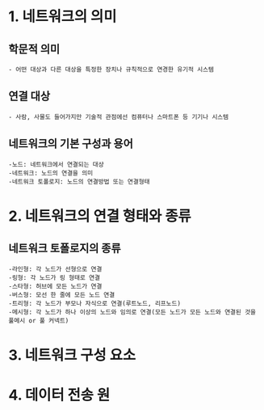 # 1. 네트워크의 의미

## 학문적 의미

    - 어떤 대상과 다른 대상을 특정한 장치나 규칙적으로 연경한 유기적 시스템

## 연결 대상

    - 사람, 사물도 들어가지만 기술적 관점에선 컴퓨터나 스마트폰 등 기기나 시스템

## 네트워크의 기본 구성과 용어

    -노드: 네트워크에서 연결되는 대상
    -네트워크: 노드의 연결을 의미
    -네트워크 토폴로지: 노드의 연결방법 또는 연결형태

# 2. 네트워크의 연결 형태와 종류

## 네트워크 토폴로지의 종류

    -라인형: 각 노드가 선형으로 연결
    -링형: 각 노드가 링 형태로 연결
    -스타형: 허브에 모든 노드가 연결
    -버스형: 모선 한 줄에 모든 노드 연결
    -트리형: 각 노드가 부모나 자식으로 연결(루트노드, 리프노드)
    -메시형: 각 노드가 하나 이상의 노드와 임의로 연결(모든 노드가 모든 노드와 연결된 것을 풀메시 or 풀 커넥트)

# 3. 네트워크 구성 요소

# 4. 데이터 전송 원
